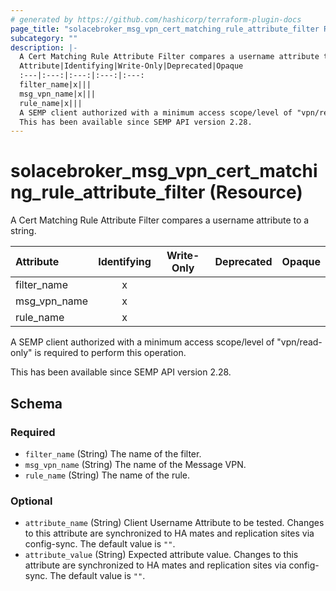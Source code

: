 ```yaml
---
# generated by https://github.com/hashicorp/terraform-plugin-docs
page_title: "solacebroker_msg_vpn_cert_matching_rule_attribute_filter Resource - solacebroker"
subcategory: ""
description: |-
  A Cert Matching Rule Attribute Filter compares a username attribute to a string.
  Attribute|Identifying|Write-Only|Deprecated|Opaque
  :---|:---:|:---:|:---:|:---:
  filter_name|x|||
  msg_vpn_name|x|||
  rule_name|x|||
  A SEMP client authorized with a minimum access scope/level of "vpn/read-only" is required to perform this operation.
  This has been available since SEMP API version 2.28.
---
```


# solacebroker_msg_vpn_cert_matching_rule_attribute_filter (Resource)

A Cert Matching Rule Attribute Filter compares a username attribute to a string.


Attribute|Identifying|Write-Only|Deprecated|Opaque
:---|:---:|:---:|:---:|:---:
filter_name|x|||
msg_vpn_name|x|||
rule_name|x|||



A SEMP client authorized with a minimum access scope/level of "vpn/read-only" is required to perform this operation.

This has been available since SEMP API version 2.28.



<!-- schema generated by tfplugindocs -->
## Schema

### Required

- `filter_name` (String) The name of the filter.
- `msg_vpn_name` (String) The name of the Message VPN.
- `rule_name` (String) The name of the rule.

### Optional

- `attribute_name` (String) Client Username Attribute to be tested. Changes to this attribute are synchronized to HA mates and replication sites via config-sync. The default value is `""`.
- `attribute_value` (String) Expected attribute value. Changes to this attribute are synchronized to HA mates and replication sites via config-sync. The default value is `""`.
